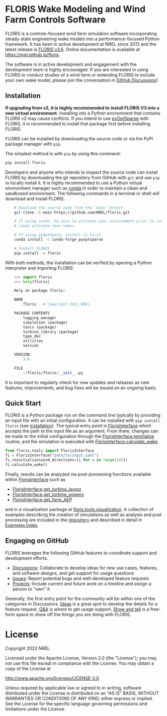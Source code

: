 # FLORIS Wake Modeling and Wind Farm Controls Software

FLORIS is a controls-focused wind farm simulation software incorporating
steady-state engineering wake models into a performance-focused Python
framework. It has been in active development at NREL since 2013 and the latest
release is [FLORIS v3.6](https://github.com/NREL/floris/releases/latest).
Online documentation is available at https://nrel.github.io/floris.

The software is in active development and engagement with the development team
is highly encouraged. If you are interested in using FLORIS to conduct studies
of a wind farm or extending FLORIS to include your own wake model, please join
the conversation in [GitHub Discussions](https://github.com/NREL/floris/discussions/)!

## Installation

**If upgrading from v2, it is highly recommended to install FLORIS V3 into a new virtual environment**.
Installing into a Python environment that contains FLORIS v2 may cause conflicts.
If you intend to use [pyOptSparse](https://mdolab-pyoptsparse.readthedocs-hosted.com/en/latest/) with FLORIS,
it is recommended to install that package first before installing FLORIS.

FLORIS can be installed by downloading the source code or via the PyPI
package manager with `pip`.

The simplest method is with `pip` by using this command:

```bash
pip install floris
```

Developers and anyone who intends to inspect the source code
can install FLORIS by downloading the git repository
from GitHub with ``git`` and use ``pip`` to locally install it.
It is highly recommended to use a Python virtual environment manager
such as [conda](https://docs.conda.io/en/latest/miniconda.html)
in order to maintain a clean and sandboxed environment. The following
commands in a terminal or shell will download and install FLORIS.

```bash
    # Download the source code from the `main` branch
    git clone -b main https://github.com/NREL/floris.git

    # If using conda, be sure to activate your environment prior to installing
    # conda activate <env name>

    # If using pyOptSpare, install it first
    conda install -c conda-forge pyoptsparse

    # Install FLORIS
    pip install -e floris
```

With both methods, the installation can be verified by opening a Python interpreter
and importing FLORIS:

```python
    >>> import floris
    >>> help(floris)

    Help on package floris:

    NAME
        floris - # Copyright 2021 NREL

    PACKAGE CONTENTS
        logging_manager
        simulation (package)
        tools (package)
        turbine_library (package)
        type_dec
        utilities
        version

    VERSION
        3.6

    FILE
        ~/floris/floris/__init__.py
```

It is important to regularly check for new updates and releases as new
features, improvements, and bug fixes will be issued on an ongoing basis.

## Quick Start

FLORIS is a Python package run on the command line typically by providing
an input file with an initial configuration. It can be installed with
```pip install floris``` (see [installation](https://github.nrel.io/floris/installation)).
The typical entry point is
[FlorisInterface](https://nrel.github.io/floris/_autosummary/floris.tools.floris_interface.FlorisInterface.html#floris.tools.floris_interface.FlorisInterface)
which accepts the path to the input file as an argument. From there,
changes can be made to the initial configuration through the
[FlorisInterface.reinitialize](https://nrel.github.io/floris/_autosummary/floris.tools.floris_interface.FlorisInterface.html#floris.tools.floris_interface.FlorisInterface.reinitialize)
routine, and the simulation is executed with
[FlorisInterface.calculate_wake](https://nrel.github.io/floris/_autosummary/floris.tools.floris_interface.FlorisInterface.html#floris.tools.floris_interface.FlorisInterface.calculate_wake).

```python
from floris.tools import FlorisInterface
fi = FlorisInterface("path/to/input.yaml")
fi.reinitialize(wind_directions=[i for i in range(10)])
fi.calculate_wake()
```

Finally, results can be analyzed via post-processing functions available within
[FlorisInterface](https://nrel.github.io/floris/_autosummary/floris.tools.floris_interface.FlorisInterface.html#floris.tools.floris_interface.FlorisInterface)
such as
- [FlorisInterface.get_turbine_layout](https://nrel.github.io/floris/_autosummary/floris.tools.floris_interface.FlorisInterface.html#floris.tools.floris_interface.FlorisInterface.get_turbine_layout)
- [FlorisInterface.get_turbine_powers](https://nrel.github.io/floris/_autosummary/floris.tools.floris_interface.FlorisInterface.html#floris.tools.floris_interface.FlorisInterface.get_turbine_powers)
- [FlorisInterface.get_farm_AEP](https://nrel.github.io/floris/_autosummary/floris.tools.floris_interface.FlorisInterface.html#floris.tools.floris_interface.FlorisInterface.get_farm_AEP)

and in a visualization package at [floris.tools.visualization](https://nrel.github.io/floris/_autosummary/floris.tools.floris_interface.FlorisInterface.html#floris.tools.visualization).
A collection of examples describing the creation of simulations as well as
analysis and post processing are included in the
[repository](https://github.com/NREL/floris/tree/main/examples)
and described in detail in [Examples Index](https://github.nrel.io/floris/examples).

## Engaging on GitHub

FLORIS leverages the following GitHub features to coordinate support and development efforts:

- [Discussions](https://github.com/NREL/floris/discussions): Collaborate to develop ideas for new use cases, features, and software designs, and get support for usage questions
- [Issues](https://github.com/NREL/floris/issues): Report potential bugs and well-developed feature requests
- [Projects](https://github.com/orgs/NREL/projects/18/): Include current and future work on a timeline and assign a person to "own" it

Generally, the first entry point for the community will be within one of the
categories in Discussions.
[Ideas](https://github.com/NREL/floris/discussions/categories/ideas) is a great spot to develop the
details for a feature request. [Q&A](https://github.com/NREL/floris/discussions/categories/q-a)
is where to get usage support.
[Show and tell](https://github.com/NREL/floris/discussions/categories/show-and-tell) is a free-form
space to show off the things you are doing with FLORIS.


# License

Copyright 2022 NREL

Licensed under the Apache License, Version 2.0 (the "License");
you may not use this file except in compliance with the License.
You may obtain a copy of the License at

   http://www.apache.org/licenses/LICENSE-2.0

Unless required by applicable law or agreed to in writing, software
distributed under the License is distributed on an "AS IS" BASIS,
WITHOUT WARRANTIES OR CONDITIONS OF ANY KIND, either express or implied.
See the License for the specific language governing permissions and
limitations under the License.
